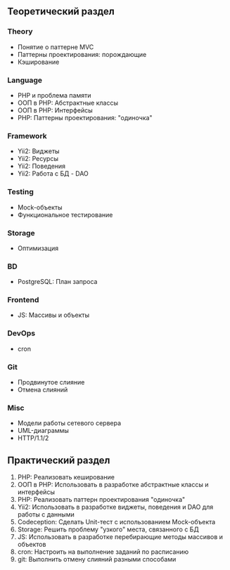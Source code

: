 ## Теоретический раздел #
### Theory
* Понятие о паттерне MVC
* Паттерны проектирования: порождающие
* Кэширование
### Language
* PHP и проблема памяти
* ООП в PHP: Абстрактные классы
* ООП в PHP: Интерфейсы
* PHP: Паттерны проектирования: "одиночка"
### Framework
* Yii2: Виджеты
* Yii2: Ресурсы
* Yii2: Поведения
* Yii2: Работа с БД - DAO
### Testing
* Mock-объекты
* Функциональное тестирование
### Storage
* Оптимизация
### BD
* PostgreSQL: План запроса
### Frontend
* JS: Массивы и объекты
### DevOps
* cron
### Git
* Продвинутое слияние
* Отмена слияний
### Misc
* Модели работы сетевого сервера
* UML-диаграммы
* HTTP/1.1/2
## Практический раздел
1. PHP: Реализовать кеширование
2. ООП в PHP: Использовать в разработке абстрактные классы и интерфейсы
3. PHP: Реализовать паттерн проектирования "одиночка"
4. Yii2: Использовать в разработке виджеты, поведения и DAO для работы с данными
5. Codeception: Сделать Unit-тест с использованием Mock-объекта
6. Storage: Решить проблему "узкого" места, связанного с БД
7. JS: Использовать в разработке перебирающие методы массивов и объектов
8. cron: Настроить на выполнение заданий по расписанию
9. git: Выполнить отмену слияний разными способами